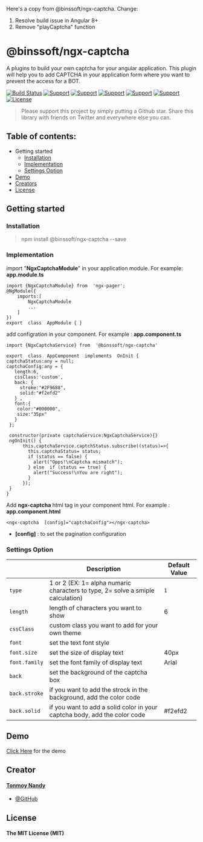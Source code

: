 Here's a copy from @binssoft/ngx-captcha.
Change:
1. Resolve build issue in Angular 8+
2. Remove "playCaptcha" function


# @binssoft/ngx-captcha

A plugins to build your own captcha for your angular application. This plugin will help you to add CAPTCHA in your application form where you want to prevent the access for a BOT.


[![Build Status](https://travis-ci.org/joemccann/dillinger.svg?branch=master)]([https://github.com/BinsSoft/ngx-captcha](https://github.com/BinsSoft/ngx-captcha)) [![Support](https://img.shields.io/badge/Support-Angular%204%2B-blue.svg?style=flat-square)]() [![Support](https://img.shields.io/badge/Support-Angular%205%2B-blue.svg?style=flat-square)]() [![Support](https://img.shields.io/badge/Support-Angular%206%2B-blue.svg?style=flat-square)]() [![Support](https://img.shields.io/badge/Support-Angular%207%2B-blue.svg?style=flat-square)]() [![Support](https://img.shields.io/badge/Support-Angular%208%2B-blue.svg?style=flat-square)]() [![License](https://img.shields.io/badge/license-MIT-blue.svg?style=flat-square)]()

> Please support this project by simply putting a Github star. Share this library with friends on Twitter and everywhere else you can.

## Table of contents:

 
 - Getting started
   - [Installation](#installation)
   - [Implementation](#implementation)
   - [Settings Option](#settings-option)
- [Demo](#demo)
 - [Creators](#creator)
 - [License](#license)

##  Getting started 

### Installation

> npm install @binssoft/ngx-captcha --save

### Implementation

import "**NgxCaptchaModule**" in your application module. For example: **app.module.ts**

    import {NgxCaptchaModule} from  'ngx-pager';
    @NgModule({
	    imports:[
		    NgxCaptchaModule
		    ...
	    ]
    })
    export  class  AppModule { }



add configration in your component. For example : **app.component.ts**

	import {NgxCaptchaService} from  '@binssoft/ngx-captcha'
	
    export  class  AppComponent  implements  OnInit {
    captchaStatus:any = null;
    captchaConfig:any = {
       length:6,
       cssClass:'custom',
       back: {
         stroke:"#2F9688",
         solid:"#f2efd2"
       } ,
       font:{
        color:"#000000",
        size:"35px"
       }
     };
    
     constructor(private captchaService:NgxCaptchaService){}
     ngOnInit() {
	      this.captchaService.captchStatus.subscribe((status)=>{
	        this.captchaStatus= status;
	        if (status == false) {
	          alert("Opps!\nCaptcha mismatch");
	        } else  if (status == true) {
	          alert("Success!\nYou are right");
	        }
	      });
   	 }
   	}

				



Add **ngx-captcha** html tag in your component html. For example : **app.component.html**

    <ngx-captcha  [config]="captchaConfig"></ngx-captcha>

 - **[config]** : to set the pagination configuration


### Settings Option

|                |Description                          |Default Value                         
|----------------|-------------------------------|-----------------------------
|`type`| 1 or 2 (EX: 1= alpha numaric characters to type, 2= solve a smiple calculation)        |     `1`       
|`length`| length of characters  you want to show           | 6 
|`cssClass`| custom class you want to add for your own theme           | 
|`font`| set the text font style          | 
|`font.size`| set the size of display text          | 40px 
|`font.family`| set the font family of display text| Arial  
|`back`|  set the background of the captcha box      |    
|`back.stroke`| if you want to add the strock in the background, add the color code  |    
| `back.solid` | if you want to add a solid color in your captcha body, add the color code  |  #f2efd2  

## Demo
[Click Here](https://stackblitz.com/edit/ngx-pager) for the demo

## Creator

#### [Tonmoy Nandy](tonmoy.nandy@gmail.com)
- [@GitHub](https://github.com/tonmoynandy)

## License

#### The MIT License (MIT)
